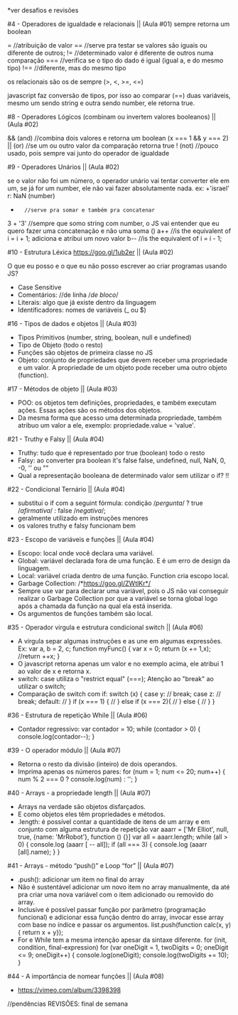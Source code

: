 *ver desafios e revisões

#4 - Operadores de igualdade e relacionais || (Aula #01)
sempre retorna um boolean

=       //atribuição de valor
==      //serve pra testar se valores são iguais ou diferente de outros;
!=      //determinado valor é diferente de outros numa comparação
===     //verifica se o tipo do dado é igual (igual a, e do mesmo tipo)
!==     //diferente, mas do mesmo tipo

os relacionais são os de sempre (>, <, >=, <=)

javascript faz conversão de tipos, por isso ao comparar (==) duas variáveis, mesmo um sendo string e outra sendo number, ele retorna true.

#8 - Operadores Lógicos (combinam ou invertem valores booleanos) || (Aula #02)

&& (and)    //combina dois valores e retorna um boolean (x === 1 && y === 2)
|| (or)     //se um ou outro valor da comparação retorna true
! (not)     //pouco usado, pois sempre vai junto do operador de igualdade

#9 - Operadores Unários || (Aula #02)

se o valor não foi um número, o operador unário vai tentar converter ele em um, se já for um number, ele não vai fazer absolutamente nada.
ex: +'israel' r: NaN (number)
+       //serve pra somar e também pra concatenar
3 + '3' //sempre que somo string com number, o JS vai entender que eu quero fazer uma concatenação e não uma soma
()
a++     //is the equivalent of i = i + 1; adiciona e atribui um novo valor
b--     //is the equivalent of i = i - 1;

#10 - Estrutura Léxica https://goo.gl/1ub2er || (Aula #02)

O que eu posso e o que eu não posso escrever ao criar programas usando JS?
- Case Sensitive
- Comentários: //de linha /*de bloco*/
- Literais: algo que já existe dentro da linguagem
- Identificadores: nomes de variáveis (_ ou $)

#16 - Tipos de dados e objetos || (Aula #03)

- Tipos Primitivos (number, string, boolean, null e undefined) 
- Tipo de Objeto (todo o resto)
- Funções são objetos de primeira classe no JS
- Objeto: conjunto de propriedades que devem receber uma propriedade e um valor. A propriedade de um objeto pode receber uma outro objeto (function).

#17 - Métodos de objeto || (Aula #03)

- POO: os objetos tem definições, propriedades, e também executam ações. Essas ações são os métodos dos objetos.
- Da mesma forma que acesso uma determinada propriedade, também atribuo um valor a ele, exemplo: propriedade.value = 'value'.

#21 - Truthy e Falsy || (Aula #04)

- Truthy: tudo que é representado por true (boolean)
todo o resto
- Falsy: ao converter pra boolean it's false
false, undefined, null, NaN, 0, -0, '' ou ""
- Qual a representação booleana de determinado valor sem utilizar o if?
!!

#22 - Condicional Ternário || (Aula #04)

- substitui o if com a seguint fórmula: 
condição /*pergunta*/ ? true /*afirmativa*/ : false /*negativa*/;
- geralmente utilizado em instruções menores
- os valores truthy e falsy funcionam bem

#23 - Escopo de variáveis e funções || (Aula #04)

- Escopo: local onde você declara uma variável.
- Global: variável declarada fora de uma função. E é um erro de design da linguagem.
- Local: variável criada dentro de uma função. Function cria escopo local.
- Garbage Collection: /*https://goo.gl/ZWtlKr*/
- Sempre use var para declarar uma variável, pois o JS não vai conseguir realizar o Garbage Collection por que a variável se torna global logo após a chamada da função na qual ela está inserida.
- Os argumentos de funções também são local.

#35 - Operador virgula e estrutura condicional switch || (Aula #06)

- A vírgula separ algumas instruções e as une em algumas expressões.
Ex: 
var a, b = 2, c;
function myFunc() {
    var x = 0;
    return (x += 1,x);
    //return ++x;
}
- O javascript retorna apenas um valor e no exemplo acima, ele atribui 1 ao valor de x e retorna x.
- switch: case utiliza o "restrict equal" (===); Atenção ao "break" ao utilizar o switch;
- Comparação de switch com if:
switch (x) {
    case y:
    //
    break;
    case z:
    //
    break;
    default:
    //
}
if (x === 1) {
        //
    } else if (x === 2){
        //
    } else {
        //
    }
}

#36 - Estrutura de repetição While || (Aula #06)

- Contador regressivo:
var contador = 10;
while (contador > 0) {
    console.log(contador--);
}

#39 - O operador módulo || (Aula #07)

- Retorna o resto da divisão (inteiro) de dois operandos.
- Imprima apenas os números pares:
for (num = 1; num <= 20; num++) {
    num % 2 === 0 ? console.log(num) : '';
}

#40 - Arrays - a propriedade length || (Aula #07)

- Arrays na verdade são objetos disfarçados.
- E como objetos eles têm propriedades e métodos.
- .length: é possível contar a quantidade de itens de um array e em conjunto com alguma estrutura de repetição 
var aaarr = ['Mr Elliot', null, true, {name: 'MrRobot'}, function () {}]
var all = aaarr.length;
while (all > 0) {
    console.log (aaarr [ -- all]);
    if (all === 3)  {
        console.log (aaarr [all].name);
    }
}

#41 - Arrays - método “push()” e Loop “for” || (Aula #07)

- .push(): adicionar um item no final do array
- Não é sustentável adicionar um novo item no array manualmente, da até pra criar uma nova variável com o item adicionado ou removido do array.
- Inclusive é possível passar função por parâmetro (programação funcional) e adicionar essa função dentro do array, invocar esse array com base no índice e passar os argumentos.
list.push(function calc(x, y){ return x + y});
- For e While tem a mesma intenção apesar da sintaxe diferente.
for (init, condition, final-expression)
for (var oneDigit = 1, twoDigits = 0; oneDigit <= 9; oneDigit++) {
    console.log(oneDigit);
    console.log(twoDigits += 10);
}

#44 - A importância de nomear funções || (Aula #08)

- https://vimeo.com/album/3398398

//pendências
REVISÕES: final de semana